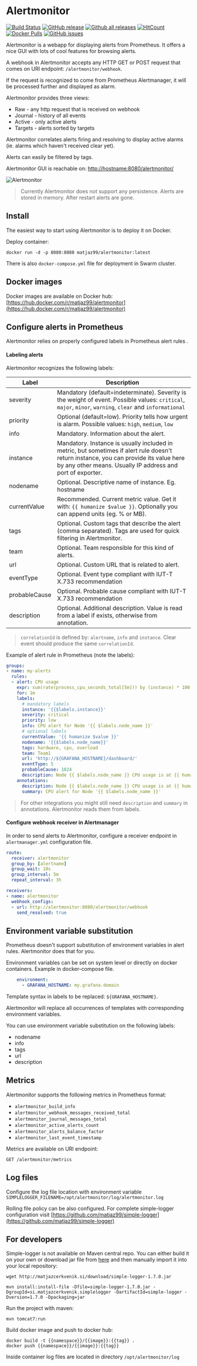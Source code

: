 # Alertmonitor

[![Build Status](https://semaphoreci.com/api/v1/matjaz99/alertmonitor/branches/master/shields_badge.svg)](https://semaphoreci.com/matjaz99/alertmonitor)
[![GitHub release](https://img.shields.io/github/release/matjaz99/alertmonitor.svg)](https://GitHub.com/matjaz99/alertmonitor/releases/)
[![Github all releases](https://img.shields.io/github/downloads/matjaz99/alertmonitor/total.svg)](https://GitHub.com/matjaz99/alertmonitor/releases/)
[![HitCount](http://hits.dwyl.io/matjaz99/alertmonitor.svg)](http://hits.dwyl.io/matjaz99/alertmonitor)
[![Docker Pulls](https://img.shields.io/docker/pulls/matjaz99/alertmonitor.svg)](https://hub.docker.com/r/matjaz99/alertmonitor)
[![GitHub issues](https://img.shields.io/github/issues/matjaz99/alertmonitor.svg)](https://GitHub.com/matjaz99/alertmonitor/issues/)

Alertmonitor is a webapp for displaying alerts from Prometheus. It offers a nice GUI with lots of cool features for browsing alerts.

A webhook in Alertmonitor accepts any HTTP GET or POST request that comes on URI endpoint: `/alertmonitor/webhook`.

If the request is recognized to come from Prometheus Alertmanager, it will be processed further and displayed as alarm.

Alertmonitor provides three views:
- Raw - any http request that is received on webhook
- Journal - history of all events
- Active - only active alerts
- Targets - alerts sorted by targets

Alertmonitor correlates alerts firing and resolving to display active alarms (ie. alarms which haven't received clear yet).

Alerts can easily be filtered by tags.

Alertmonitor GUI is reachable on: [http://hostname:8080/alertmonitor/](http://hostname:8080/alertmonitor/)

![Alertmonitor](docs/overview.png)

> Currently Alertmonitor does not support any persistence. Alerts are stored in memory. After restart alerts are gone.

## Install

The easiest way to start using Alertmonitor is to deploy it on Docker.

Deploy container:

```
docker run -d -p 8080:8080 matjaz99/alertmonitor:latest
```

There is also `docker-compose.yml` file for deployment in Swarm cluster.

## Docker images

Docker images are available on Docker hub: [https://hub.docker.com/r/matjaz99/alertmonitor](https://hub.docker.com/r/matjaz99/alertmonitor)

## Configure alerts in Prometheus

Alertmonitor relies on properly configured labels in Prometheus alert rules .

#### Labeling alerts

Alertmonitor recognizes the following labels:

| Label       |      Description        |
|-------------|-------------------------|
| severity    | Mandatory (default=indeterminate). Severity is the weight of event. Possible values: `critical`, `major`, `minor`, `warning`, `clear` and `informational` |
| priority    | Optional (default=low). Priority tells how urgent is alarm. Possible values: `high`, `medium`, `low` |
| info        | Mandatory. Information about the alert. |
| instance    | Mandatory. Instance is usually included in metric, but sometimes if alert rule doesn't return instance, you can provide its value here by any other means. Usually IP address and port of exporter. |
| nodename    | Optional. Descriptive name of instance. Eg. hostname |
| currentValue | Recommended. Current metric value. Get it with: `{{ humanize $value }}`. Optionally you can append units (eg. % or MB).
| tags        | Optional. Custom tags that describe the alert (comma separated). Tags are used for quick filtering in Alertmonitor. |
| team        | Optional. Team responsible for this kind of alerts. |
| url        | Optional. Custom URL that is related to alert. |
| eventType   | Optional. Event type compliant with IUT-T X.733 recommendation |
| probableCause | Optional. Probable cause compliant with IUT-T X.733 recommendation |
| description | Optional. Additional description. Value is read from a label if exists, otherwise from annotation. |

> `correlationId` is defined by: `alertname`, `info` and `instance`. Clear event should produce the same `correlationId`.

Example of alert rule in Prometheus (note the labels):

```yaml
groups:
- name: my-alerts
  rules:
  - alert: CPU usage
    expr: sum(rate(process_cpu_seconds_total[5m])) by (instance) * 100 > 80
    for: 1m
    labels:
      # mandatory labels
      instance: '{{$labels.instance}}'
      severity: critical
      priority: low
      info: CPU alert for Node '{{ $labels.node_name }}'
      # optional labels
      currentValue: '{{ humanize $value }}'
      nodename: '{{$labels.node_name}}'
      tags: hardware, cpu, overload
      team: Team1
      url: 'http://${GRAFANA_HOSTNAME}/dashboard/'
      eventType: 5
      probableCause: 1024
      description: Node {{ $labels.node_name }} CPU usage is at {{ humanize $value}}%.
    annotations:
      description: Node {{ $labels.node_name }} CPU usage is at {{ humanize $value}}%.
      summary: CPU alert for Node '{{ $labels.node_name }}'
```

> For other integrations you might still need `description` and `summary` in annotations. Alertmonitor reads them from labels.


#### Configure webhook receiver in Alertmanager

In order to send alerts to Alertmonitor, configure a receiver endpoint in `alertmanager.yml` configuration file.

```yaml
route:
  receiver: alertmonitor
  group_by: [alertname]
  group_wait: 10s
  group_interval: 5m
  repeat_interval: 3h

receivers:
- name: alertmonitor
  webhook_configs:
  - url: http://alertmonitor:8080/alertmonitor/webhook
    send_resolved: true
```

## Environment variable substitution

Prometheus doesn't support substitution of environment variables in alert rules. Alertmonitor does that for you.

Environment variables can be set on system level or directly on docker containers. Example in docker-compose file.

```yaml
    environment:
      - GRAFANA_HOSTNAME: my.grafana.domain
```

Template syntax in labels to be replaced: `${GRAFANA_HOSTNAME}`.

Alertmonitor will replace all occurrences of templates with corresponding environment variables.

You can use environment variable substitution on the following labels:
- nodename
- info
- tags
- url
- description

## Metrics

Alertmonitor supports the following metrics in Prometheus format:
- `alertmonitor_build_info`
- `alertmonitor_webhook_messages_received_total`
- `alertmonitor_journal_messages_total`
- `alertmonitor_active_alerts_count`
- `alertmonitor_alerts_balance_factor`
- `alertmonitor_last_event_timestamp`

Metrics are available on URI endpoint:

```
GET /alertmonitor/metrics
```

## Log files

Configure the log file location with environment variable `SIMPLELOGGER_FILENAME=/opt/alertmonitor/log/alertmonitor.log`

Rolling file policy can be also configured. For complete simple-logger configuration visit [https://github.com/matjaz99/simple-logger](https://github.com/matjaz99/simple-logger)

## For developers

Simple-logger is not available on Maven central repo. You can either build it on your own 
or download jar file from [here](http://matjazcerkvenik.si/download/simple-logger-1.6.4.jar) 
and then manually import it into your local repository:

```
wget http://matjazcerkvenik.si/download/simple-logger-1.7.0.jar

mvn install:install-file -Dfile=simple-logger-1.7.0.jar -DgroupId=si.matjazcerkvenik.simplelogger -DartifactId=simple-logger -Dversion=1.7.0 -Dpackaging=jar
```

Run the project with maven:

```
mvn tomcat7:run
```

Build docker image and push to docker hub:

```
docker build -t {{namespace}}/{{image}}:{{tag}} .
docker push {{namespace}}/{{image}}:{{tag}}
```

Inside container log files are located in directory `/opt/alertmonitor/log`
